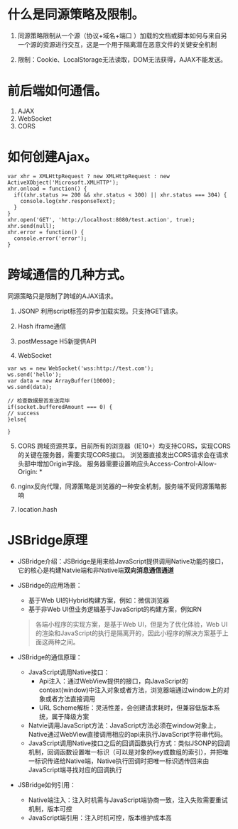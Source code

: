 # 什么是同源策略及限制。

1. 同源策略限制从一个源（协议+域名+端口 ）加载的文档或脚本如何与来自另一个源的资源进行交互，这是一个用于隔离潜在恶意文件的关键安全机制

2. 限制：Cookie、LocalStorage无法读取，DOM无法获得，AJAX不能发送。

# 前后端如何通信。

1. AJAX
2. WebSocket
3. CORS

# 如何创建Ajax。

```
var xhr = XMLHttpRequest ? new XMLHttpRequest : new ActiveXObject('Microsoft.XMLHTTP');
xhr.onload = function() {
  if((xhr.status >= 200 && xhr.status < 300) || xhr.status === 304) {
    console.log(xhr.responseText);
  }
}
xhr.open('GET', 'http://localhost:8080/test.action', true);
xhr.send(null);
xhr.error = function() {
  console.error('error');
}
```

# 跨域通信的几种方式。

同源策略只是限制了跨域的AJAX请求。

1. JSONP 利用script标签的异步加载实现。只支持GET请求。

2. Hash iframe通信

3. postMessage H5新提供API

4. WebSocket

  ```
  var ws = new WebSocket('wss:http://test.com');
  ws.send('hello');
  var data = new ArrayBuffer(10000);
  ws.send(data);

  // 检查数据是否发送完毕
  if(socket.bufferedAmount === 0) {
  // success
  }else{

  }
  ```

5. CORS 跨域资源共享，目前所有的浏览器（IE10+）均支持CORS，实现CORS的关键在服务器，需要实现CORS接口。 浏览器直接发出CORS请求会在请求头部中增加Origin字段。 服务器需要设置响应头Access-Control-Allow-Origin: *

6. nginx反向代理，同源策略是浏览器的一种安全机制，服务端不受同源策略影响

7. location.hash

# JSBridge原理

* JSBridge介绍：JSBridge是用来给JavaScript提供调用Native功能的接口，它的核心是构建Natvie端和非Native端**双向消息通信通道**

* JSBridge的应用场景：

  * 基于Web UI的Hybrid构建方案，例如：微信浏览器
  * 基于非Web UI但业务逻辑基于JavaScript的构建方案，例如RN

  > 各端小程序的实现方案，是基于Web UI，但是为了优化体验，Web UI的渲染和JavaScript的执行是隔离开的，因此小程序的解决方案基于上面这两种之间。

* JSBridge的通信原理：

  * JavaScript调用Native接口：
    * Api注入：通过WebView提供的接口，向JavaScript的context(window)中注入对象或者方法，浏览器端通过window上的对象或者方法直接调用
    * URL Scheme解析：灵活性差，会创建请求耗时，但兼容低版本系统，属于降级方案
  * Natvie调用JavaScript方法：JavaScript方法必须在window对象上，Native通过WebView直接调用相应的api来执行JavaScript字符串代码。
  * JavaScript调用Native接口之后的回调函数执行方式：类似JSONP的回调机制，回调函数设置唯一标识（可以是对象的key或数组的索引），并把唯一标识传递给Native端，Native执行回调时把唯一标识透传回来由JavaScript端寻找对应的回调执行

* JSBridge如何引用：

  * Native端注入：注入时机需与JavaScript端协商一致，注入失败需要重试机制，版本可控
  * JavaScript端引用：注入时机可控，版本维护成本高